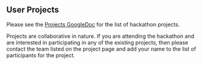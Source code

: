 ## User Projects

Please see the [Projects GoogleDoc](https://docs.google.com/document/d/e/2PACX-1vQnXlTmqSpKagTF9ObzZKFPw5rWbQzJVlyZlayH-xJ_To-LrYN-IuVjGeEWfW9cd_DY3GQq5uXcExRj/pub) for the list of hackathon projects.

Projects are collaborative in nature. If you are attending the hackathon and are interested in participating in any of the existing projects, then please contact the team listed on the project page and add your name to the list of participants for the project.

